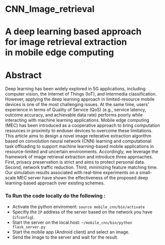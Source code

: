 # CNN_Image_retrieval
# A deep learning based approach for image retrieval extraction in mobile edge computing

# Abstract
Deep learning has been widely explored in 5G applications, including computer vision, the Internet of Things (IoT), and intermedia classification. However, applying the deep learning approach in limited-resource mobile devices is one of the most challenging issues. At the same time, users’ experience in terms of Quality of Service (QoS) (e.g., service latency, outcome accuracy, and achievable data rate) performs poorly while interacting with machine learning applications. Mobile edge computing (MEC) has been introduced as a cooperative approach to bring computation resources in proximity to enduser devices to overcome these limitations. This article aims to design a novel image reiterative extraction algorithm based on convolution neural network (CNN) learning and computational task offloading to support machine learning-based mobile applications in resource-limited and uncertain environments. Accordingly, we leverage the framework of image retrieval extraction and introduce three approaches. First, privacy preservation is strict and aims to protect personal data. Second, network traffic reduction. Third, minimizing feature matching time. Our simulation results associated with real-time experiments on a small-scale MEC server have shown the effectiveness of the proposed deep learning-based approach over existing schemes. 

### To Run the code locally do the following :

* Activate the python enviroment:  `source mobile_cnn/bin/activate`
* Specifiy the `IP` address of the server based on the network you have (`ifconfig`). 
* Start the server on the local.host: `~/mobile_cnn/bin/python flask_server.py`
* Start the mobile app (Android client) and select an image.
* Send the image to the server and wait for the result. 
